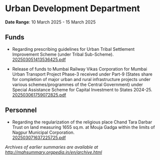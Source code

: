 # Urban Development Department

**Date Range**: 10 March 2025 - 15 March 2025


## Funds
- Regarding prescribing guidelines for Urban Tribal Settlement Improvement Scheme (under Tribal Sub-Scheme).\
  [202503051413536425.pdf](https://gr.maharashtra.gov.in/Site/Upload/Government%20Resolutions/English/202503051413536425.pdf)

- Release of funds to Mumbai Railway Vikas Corporation for Mumbai Urban Transport Project Phase-3 received under Part-9 (States share for completion of major urban and rural infrastructure projects under various schemes/programmes of the Central Government) under Special Assistance Scheme for Capital Investment to States 2024-25.\
  [202503061759072825.pdf](https://gr.maharashtra.gov.in/Site/Upload/Government%20Resolutions/English/202503061759072825.pdf)

## Personnel
- Regarding the regularization of the religious place Chand Tara Darbar Trust on land measuring 1655 sq.m. at Mouja Gadga within the limits of Nagpur Municipal Corporation.\
  [202503071637225725.pdf](https://gr.maharashtra.gov.in/Site/Upload/Government%20Resolutions/English/202503071637225725.pdf)


*Archives of earlier summaries are available at http://mahsummary.orgpedia.in/en/archive.html*